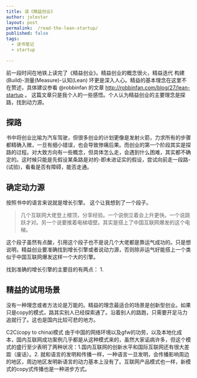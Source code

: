 ```yaml
---
title: 读《精益创业》
author: jolestar
layout: post
permalink:  /read-the-lean-startup/
published: false
tags:
  - 读书笔记
  - startup
  
---
```


前一段时间在地铁上读完了《精益创业》。精益创业的概念很火，精益迭代 构建(Build)-测量(Measure)-认知(Lean) 环更是深入人心。精益的基本理念在这里不在赘述，具体建议参看 @robbinfan 的文章 http://robbinfan.com/blog/27/lean-startup 。 这篇文章只是我个人的一些感悟。个人认为精益创业的主要理念是探路，找到动力源。

## 探路 
书中将创业比喻为汽车驾驶，但很多创业的计划更像是发射火箭，力求所有的步骤都精确入微，一旦有细小错误，也会导致惨痛后果。而创业的第一个阶段其实是探路的过程。对大致方向有一些概念，但具体怎么走，会遇到什么困难，其实都不确定的。这时候只能是先假设某条路是对的-即未进证实的假设，尝试向前走一段路-(试验)，看看是否有障碍，能否走通。

## 确定动力源
按照书中的语言来说就是增长引擎。
这个让我想到了一个段子。

>  几个互联网大佬登上楼顶，分享经验。一个说倒立着会上升更快。一个说跳跃才对。另一个说要推着电梯墙壁。其实是搭上了中国互联网爆发的这个电梯。

这个段子虽然有点酸，引用这个段子也不是说几个大佬都是靠运气成功的。只是想说明，精益创业要准确找到增长引擎或者说动力源，否则除非运气好能搭上一个类似于中国互联网爆发这样一个大的引擎。

找到准确的增长引擎的主要目的有两点：
1. 

## 精益的试用场景
没有一种理念或者方法论是万能的。精益的理念最适合的场景是创新型创业。如果只是copy的模式，路其实别人已经探索通了。沿着别人的路跑，只需要开足马力追就行了。这也是国内比较可悲的地方。

C2C(copy to china)模式
由于中国的网络环境以及gfw的功劳，以及本地化成本，国内互联网成功案例几乎都是从这种模式来的，虽然大家诟病许多，但这个模式的盛行至少表明了两种状况：1.国内互联网的创新水平和国际互联网还有很大差距（废话）。2. 就和语言的发明和传播一样，一种语言一旦发明，会传播影响周边的地区，周边地区发明新语言的动力基本上没有了。互联网产品模式也一样，新模式的copy式传播也是一种进步方式。
